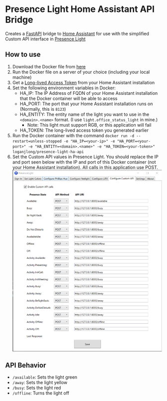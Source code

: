 # Presence Light Home Assistant API Bridge

Creates a [FastAPI](https://github.com/tiangolo/fastapi) bridge to [Home Assistant](https://www.home-assistant.io/) for use with the simplified Custom API interface in [Presence Light](https://github.com/isaacrlevin/PresenceLight)

## How to use

1. Download the Docker file from [here](https://hub.docker.com/r/loganjlong/presence-light-ha-api)
2. Run the Docker file on a server of your choice (including your local machine)
3. Get a [Long-lived Access Token](https://www.atomicha.com/home-assistant-how-to-generate-long-lived-access-token-part-1/) from your Home Assistant installation
4. Set the following environment variables in Docker:
    - HA_IP: The IP Address of FQDN of your Home Assistant installation that the Docker container will be able to access
    - HA_PORT: The port that your Home Assistant installation runs on (Normally, this is `8123`)
    - HA_ENTITY: The entity name of the light you want to use in the `<domain>.<name>` format. (I use `light.office_status_light` in mine.)
        - Note: This light must support RGB, or this application will fail
    - HA_TOKEN: The long-lived access token you generated earlier
5. Run the Docker container with the command `docker run -d --restart=unless-stopped -e "HA_IP=<your-ip>" -e "HA_PORT=<your-port>" -e "HA_ENTITY=<domain>.<name>" -e "HA_TOKEN=<your-token>" loganjlong/presence-light-ha-api`
6. Set the Custom API values in Presence Light. You should replace the IP and port seen below with the IP and port of this Docker container (not your Home Assistant installation). All calls in this application use POST.
![Example Custom API Config](example-custom-api-config.png)

## API Behavior

- `/available`: Sets the light green
- `/away`: Sets the light yellow
- `/busy`: Sets the light red
- `/offline`: Turns the light off
